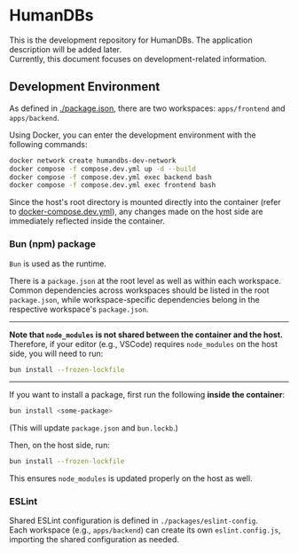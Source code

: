 # HumanDBs

This is the development repository for HumanDBs. The application description will be added later.  
Currently, this document focuses on development-related information.

## Development Environment

As defined in [./package.json](./package.json), there are two workspaces: `apps/frontend` and `apps/backend`.

Using Docker, you can enter the development environment with the following commands:

```bash
docker network create humandbs-dev-network
docker compose -f compose.dev.yml up -d --build
docker compose -f compose.dev.yml exec backend bash
docker compose -f compose.dev.yml exec frontend bash
```

Since the host's root directory is mounted directly into the container (refer to [docker-compose.dev.yml](./docker-compose.dev.yml)), any changes made on the host side are immediately reflected inside the container.

### Bun (npm) package

`Bun` is used as the runtime.

There is a `package.json` at the root level as well as within each workspace.  
Common dependencies across workspaces should be listed in the root `package.json`, while workspace-specific dependencies belong in the respective workspace's `package.json`.

---

**Note that `node_modules` is not shared between the container and the host.**  
Therefore, if your editor (e.g., VSCode) requires `node_modules` on the host side, you will need to run:

```bash
bun install --frozen-lockfile
```

---

If you want to install a package, first run the following **inside the container**:

```bash
bun install <some-package>
```

(This will update `package.json` and `bun.lockb`.)

Then, on the host side, run:

```bash
bun install --frozen-lockfile
```

This ensures `node_modules` is updated properly on the host as well.

### ESLint

Shared ESLint configuration is defined in `./packages/eslint-config`.  
Each workspace (e.g., `apps/backend`) can create its own `eslint.config.js`, importing the shared configuration as needed.

